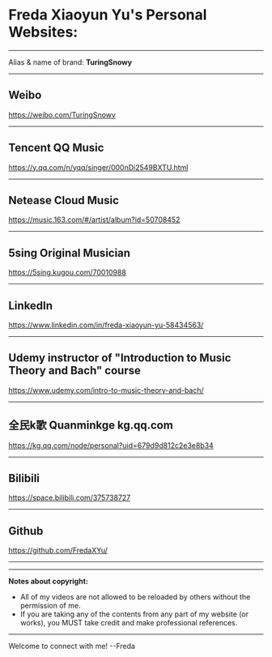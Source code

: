 # Freda Xiaoyun Yu's Personal Websites: 
-----------------------------------------------------
Alias & name of brand: <b>TuringSnowy</b>

-----------------------------------------------------
## Weibo
https://weibo.com/TuringSnowy

-----------------------------------------------------
## Tencent QQ Music
https://y.qq.com/n/yqq/singer/000nDi2549BXTU.html

-----------------------------------------------------
## Netease Cloud Music
https://music.163.com/#/artist/album?id=50708452

-----------------------------------------------------
## 5sing Original Musician
https://5sing.kugou.com/70010988

-----------------------------------------------------
## LinkedIn
https://www.linkedin.com/in/freda-xiaoyun-yu-58434563/

-----------------------------------------------------
## Udemy instructor of "Introduction to Music Theory and Bach" course
https://www.udemy.com/intro-to-music-theory-and-bach/ 

-----------------------------------------------------
## 全民k歌 Quanminkge  kg.qq.com
https://kg.qq.com/node/personal?uid=679d9d812c2e3e8b34

-----------------------------------------------------
## Bilibili
https://space.bilibili.com/375738727

-----------------------------------------------------
## Github
https://github.com/FredaXYu/

-----------------------------------------------------
-----------------------------------------------------

<b>Notes about copyright: </b>

- All of my videos are not allowed to be reloaded by others without the permission of me. 
- If you are taking any of the contents from any part of my website (or works), you MUST take credit and make professional references. 

-----------------------------------------------------

Welcome to connect with me!  --Freda



